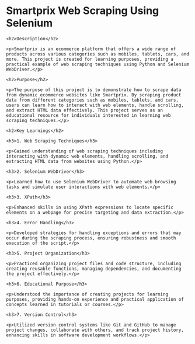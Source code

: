 <!DOCTYPE html>
<html lang="en">
<head>
    <meta charset="UTF-8">
    <meta name="viewport" content="width=device-width, initial-scale=1.0">
    <title>Smartprix Web Scraper</title>
</head>
<body>
    <h1>Smartprix Web Scraping Using Selenium</h1>

    <h2>Description</h2>

    <p>Smartprix is an ecommerce platform that offers a wide range of products across various categories such as mobiles, tablets, cars, and more. This project is created for learning purposes, providing a practical example of web scraping techniques using Python and Selenium WebDriver.</p>

    <h2>Purpose</h2>

    <p>The purpose of this project is to demonstrate how to scrape data from dynamic ecommerce websites like Smartprix. By scraping product data from different categories such as mobiles, tablets, and cars, users can learn how to interact with web elements, handle scrolling, and extract HTML data effectively. This project serves as an educational resource for individuals interested in learning web scraping techniques.</p>

    <h2>Key Learnings</h2>

    <h3>1. Web Scraping Techniques</h3>

    <p>Gained understanding of web scraping techniques including interacting with dynamic web elements, handling scrolling, and extracting HTML data from websites using Python.</p>

    <h3>2. Selenium WebDriver</h3>

    <p>Learned how to use Selenium WebDriver to automate web browsing tasks and simulate user interactions with web elements.</p>

    <h3>3. XPath</h3>

    <p>Enhanced skills in using XPath expressions to locate specific elements on a webpage for precise targeting and data extraction.</p>

    <h3>4. Error Handling</h3>

    <p>Developed strategies for handling exceptions and errors that may occur during the scraping process, ensuring robustness and smooth execution of the script.</p>

    <h3>5. Project Organization</h3>

    <p>Practiced organizing project files and code structure, including creating reusable functions, managing dependencies, and documenting the project effectively.</p>

    <h3>6. Educational Purpose</h3>

    <p>Understood the importance of creating projects for learning purposes, providing hands-on experience and practical application of concepts learned in tutorials or courses.</p>

    <h3>7. Version Control</h3>

    <p>Utilized version control systems like Git and GitHub to manage project changes, collaborate with others, and track project history, enhancing skills in software development workflows.</p>
</body>
</html>
